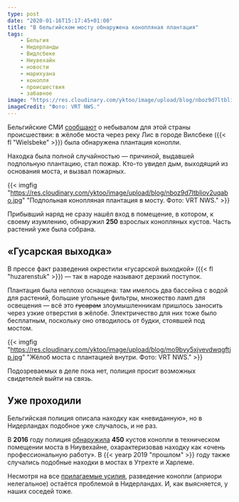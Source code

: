 ```yaml
---
type: post
date: "2020-01-16T15:17:45+01:00"
title: "В бельгийском мосту обнаружена конопляная плантация"
tags:
    - Бельгия
    - Нидерланды
    - Видлсбеке
    - Ниувехайн
    - новости
    - марихуана
    - конопля
    - происшествия
    - забавное
image: "https://res.cloudinary.com/yktoo/image/upload/blog/nboz9d7ltbliov2uqabo.jpg"
imageCredit: "Фото: VRT NWS."
---
```


Бельгийские СМИ [сообщают](https://www.vrt.be/vrtnws/nl/2020/01/16/cannabisplantage-binnen-in-een-brug/) о небывалом для этой страны происшествии: в жёлобе моста через реку Лис в городе Вилсбеке ({{< fl "Wielsbeke" >}}) была обнаружена плантация конопли.

Находка была полной случайностью — причиной, выдавшей подпольную плантацию, стал пожар. Кто-то увидел дым, выходящий из основания моста, и вызвал пожарных.

<!--more-->

{{< imgfig "https://res.cloudinary.com/yktoo/image/upload/blog/nboz9d7ltbliov2uqabo.jpg" "Подпольная конопляная плантация в мосту. Фото: VRT NWS." >}}

Прибывший наряд не сразу нашёл вход в помещение, в котором, к своему изумлению, обнаружил **250** взрослых конопляных кустов. Часть растений уже была собрана.

## «Гусарская выходка»

В прессе факт разведения окрестили «гусарской выходкой» ({{< fl "huzarenstuk" >}}) — так в народе называют дерзкий поступок.

Плантация была неплохо оснащена: там имелось два бассейна с водой для растений, большие угольные фильтры, множество ламп для освещения — всё это ~~гусарам~~ злоумышленникам пришлось заносить через узкие отверстия в жёлобе. Электричество для них тоже было бесплатным, поскольку оно отводилось от будки, стоявшей под мостом.

{{< imgfig "https://res.cloudinary.com/yktoo/image/upload/blog/mo9bvy5xjvevdwqgftjp.jpg" "Жёлоб моста с плантацией внутри. Фото: VRT NWS." >}}

Подозреваемых в деле пока нет, полиция просит возможных свидетелей выйти на связь.

## Уже проходили

Бельгийская полиция описала находку как «невиданную», но в Нидерландах подобное уже случалось, и не раз.

В **2016** году полиция [обнаружила](https://www.rtvutrecht.nl/nieuws/1440636/zeer-professionele-hennepkwekerij-in-nieuwegeinse-brug.html) **450** кустов конопли в техническом помещении моста в Ниувехайне, охарактеризовав находку как «очень профессиональную работу». В {{< yearp 2019 "прошлом" >}} году также случались подобные находки в мостах в Утрехте и Харлеме.

Несмотря на все [прилагаемые усилия](0362), разведение конопли (априори нелегальное) остаётся проблемой в Нидерландах. И, как выясняется, у наших соседей тоже.

